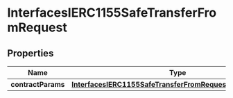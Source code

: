 

# InterfacesIERC1155SafeTransferFromRequest

## Properties

Name | Type | Description | Notes
------------ | ------------- | ------------- | -------------
**contractParams** | [**InterfacesIERC1155SafeTransferFromRequestContractParams**](InterfacesIERC1155SafeTransferFromRequestContractParams.md) |  | 




